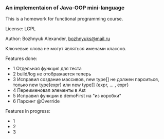 ### An implementaion of Java-OOP mini-language

This is a homework for functional programming course.

License: LGPL

Author: Bozhnyuk Alexander, bozhnyuks@mail.ru

Ключевые слова не могут являться именами классов. 

Features done:

- 1 Отдельная функция для теста
- 2 build/log не отображается теперь 
- 3 Исправил создание массивов, new type[] не должен парситься, только new type[expr] или new type[] {expr, ... , expr} 
- 4 Переименовал элементы в Ast
- 5 Исправил функции в demoFirst на "из коробки"
- 6 Парсинг @Override

Features in progress:

- 1
- 2
- 3 


